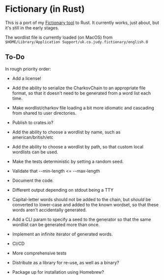 # Fictionary (in Rust)

This is a port of my [Fictionary tool](https://github.com/judy2k/fictionary) to
Rust. It currently works, just about, but it's still in the early stages.

The wordlist file is currently loaded (on MacOS) from `$HOME/Library/Application Support/uk.co.judy.fictionary/english.0` 

## To-Do

In rough priority order:

* Add a license!
* Add the ability to serialize the CharkovChain to an appropriate file format,
  so that it doesn't need to be generated from a word list each time.
* Make wordlist/charkov file loading a bit more idiomatic and cascading from shared to user directories.
* Publish to crates.io?

* Add the ability to choose a wordlist by name, such as american/british/etc
* Add the ability to choose a wordlist by path,
  so that custom local wordlists can be used.
* Make the tests deterministic by setting a random seed.
* Validate that --min-length &lt;= --max-length
* Document the code.
* Different output depending on stdout being a TTY
* Capital-letter words should not be added to the chain, but *should* be converted to lower-case and added to the known wordset, so that these words aren't accidentally generated.
* Add a CLI param to specify a seed to the generator so that the same wordlist can be generated more than once.
* Implement an infinite iterator of generated words.

* CI/CD
* More comprehensive tests
* Distribute as a library for re-use, as well as a binary?
* Package up for installation using Homebrew?